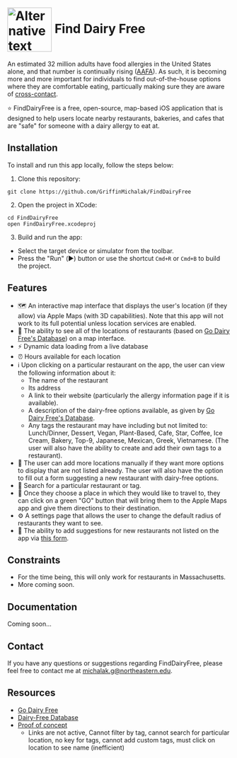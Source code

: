 # <img src="https://github.com/GriffinMichalak/FindDairyFree/assets/81431781/5f515894-b522-4b71-b919-593d240a2be8" alt="Alternative text" width="100" height="100" style="vertical-align: middle;"> Find Dairy Free


An estimated 32 million adults have food allergies in the United States alone, and that number is continually rising ([AAFA](https://aafa.org/allergies/types-of-allergies/food-allergies/)). As such, it is becoming more and more important for individuals to 
find out-of-the-house options where they are comfortable eating, particually making sure they are aware of [cross-contact](https://www.ncbi.nlm.nih.gov/pmc/articles/PMC6324195/). 

⭐️ FindDairyFree is a free, open-source, map-based iOS application that is designed to help users locate nearby
restaurants, bakeries, and cafes that are "safe" for someone with a dairy allergy to eat at.

## Installation
To install and run this app locally, follow the steps below:

1. Clone this repository: 

```
git clone https://github.com/GriffinMichalak/FindDairyFree
```

2. Open the project in XCode:

```
cd FindDairyFree
open FindDairyFree.xcodeproj
```

3. Build and run the app:
* Select the target device or simulator from the toolbar.
* Press the "Run" (▶️) button or use the shortcut `Cmd+R` or `Cmd+B` to build the project.

## Features
* 🗺️ An interactive map interface that displays the user's location (if they allow) via Apple Maps (with 3D capabilities). Note that this app will not work to its full potential unless location services are enabled. 
* 📍 The ability to see all of the locations of restaurants (based on [Go Dairy Free's Database](https://www.godairyfree.org/dining-out/massachusetts-dairy-free-restaurants)) on a map interface. 
* ⚡️ Dynamic data loading from a live database
* ⏰ Hours available for each location
* ℹ️ Upon clicking on a particular restaurant on the app, the user can view the following information about it:
  *   The name of the restaurant
  *   Its address
  *   A link to their website (particularly the allergy information page if it is available).
  *   A description of the dairy-free options available, as given by [Go Dairy Free's Database](https://www.godairyfree.org/dining-out/massachusetts-dairy-free-restaurants). 
  *   Any tags the restaurant may have including but not limited to: Lunch/Dinner, Dessert, Vegan, Plant-Based, Cafe, Star, Coffee, Ice Cream, Bakery, Top-9, Japanese, Mexican, Greek, Vietnamese. (The user will also have the ability to create and add their own tags to a restaurant).  
* 📍 The user can add more locations manually if they want more options to display that are not listed already. The user will also have the option to fill out a form suggesting a new restaurant with dairy-free options.
* 🔎 Search for a particular restaurant or tag.
* 🚶 Once they choose a place in which they would like to travel to, they can click on a green "GO" button that will bring them to the Apple Maps app and give them directions to their destination. 
* ⚙️ A settings page that allows the user to change the default radius of restaurants they want to see. 
* 📝 The ability to add suggestions for new restaurants not listed on the app via [this form](https://forms.gle/ANr687gyHsKiG8WH6).

## Constraints 
* For the time being, this will only work for restaurants in Massachusetts.
* More coming soon. 

## Documentation
Coming soon...

## Contact
If you have any questions or suggestions regarding FindDairyFree, please feel free to contact me at michalak.g@northeastern.edu.

## Resources
* [Go Dairy Free](https://www.godairyfree.org/dining-out/massachusetts-dairy-free-restaurants)
* [Dairy-Free Database](https://docs.google.com/spreadsheets/d/1vquABTsStPYlnAoUd3v8wYRGziONnKeIpgHt5pkgf3g/edit#gid=0)
* [Proof of concept](https://www.google.com/maps/d/u/0/edit?mid=1tUeAencjJkK68huPsJLdf7cAsES5b-U&usp=sharing)
  * Links are not active, Cannot filter by tag, cannot search for particular location, no key for tags, cannot add custom tags, must click on location to see name (inefficient)
